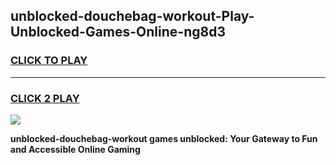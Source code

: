 
## unblocked-douchebag-workout-Play-Unblocked-Games-Online-ng8d3
<h3>
<a href="https://premium76.site?title=unblocked-douchebag-workout&ref=25A">CLICK TO PLAY</a></h3>
<hr>

<h3>
<a href="https://premium76.site?title=unblocked-douchebag-workout&ref=25A">CLICK 2 PLAY</a>
  
</h3>

<a href="https://premium76.site?title=unblocked-douchebag-workout&ref=25A"><img src="https://clearcache.store/games.png"></a>


**unblocked-douchebag-workout games unblocked: Your Gateway to Fun and Accessible Online Gaming**
